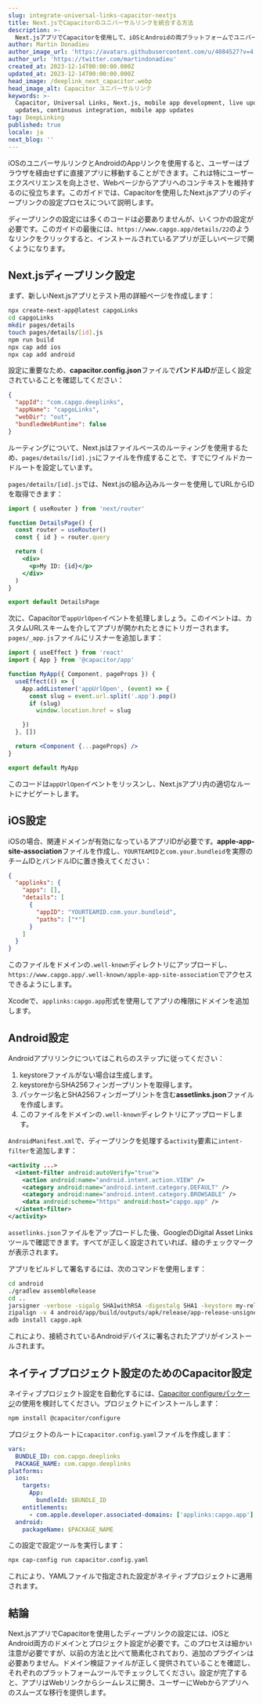 ```yaml
---
slug: integrate-universal-links-capacitor-nextjs
title: Next.jsでCapacitorのユニバーサルリンクを統合する方法
description: >-
  Next.jsアプリでCapacitorを使用して、iOSとAndroidの両プラットフォームでユニバーサルリンクを設定する方法をステップバイステップで学びましょう。
author: Martin Donadieu
author_image_url: 'https://avatars.githubusercontent.com/u/4084527?v=4'
author_url: 'https://twitter.com/martindonadieu'
created_at: 2023-12-14T00:00:00.000Z
updated_at: 2023-12-14T00:00:00.000Z
head_image: /deeplink_next_capacitor.webp
head_image_alt: Capacitor ユニバーサルリンク
keywords: >-
  Capacitor, Universal Links, Next.js, mobile app development, live updates, OTA
  updates, continuous integration, mobile app updates
tag: DeepLinking
published: true
locale: ja
next_blog: ''
---
```

iOSのユニバーサルリンクとAndroidのAppリンクを使用すると、ユーザーはブラウザを経由せずに直接アプリに移動することができます。これは特にユーザーエクスペリエンスを向上させ、Webページからアプリへのコンテキストを維持するのに役立ちます。このガイドでは、Capacitorを使用したNext.jsアプリのディープリンクの設定プロセスについて説明します。

ディープリンクの設定には多くのコードは必要ありませんが、いくつかの設定が必要です。このガイドの最後には、`https://www.capgo.app/details/22`のようなリンクをクリックすると、インストールされているアプリが正しいページで開くようになります。

## Next.jsディープリンク設定

まず、新しいNext.jsアプリとテスト用の詳細ページを作成します：

```sh
npx create-next-app@latest capgoLinks
cd capgoLinks
mkdir pages/details
touch pages/details/[id].js
npm run build
npx cap add ios
npx cap add android
```

設定に重要なため、**capacitor.config.json**ファイルで**バンドルID**が正しく設定されていることを確認してください：

```json
{
  "appId": "com.capgo.deeplinks",
  "appName": "capgoLinks",
  "webDir": "out",
  "bundledWebRuntime": false
}
```

ルーティングについて、Next.jsはファイルベースのルーティングを使用するため、`pages/details/[id].js`にファイルを作成することで、すでにワイルドカードルートを設定しています。

`pages/details/[id].js`では、Next.jsの組み込みルーターを使用してURLからIDを取得できます：

```jsx
import { useRouter } from 'next/router'

function DetailsPage() {
  const router = useRouter()
  const { id } = router.query

  return (
    <div>
      <p>My ID: {id}</p>
    </div>
  )
}

export default DetailsPage
```

次に、Capacitorで`appUrlOpen`イベントを処理しましょう。このイベントは、カスタムURLスキームを介してアプリが開かれたときにトリガーされます。`pages/_app.js`ファイルにリスナーを追加します：

```jsx
import { useEffect } from 'react'
import { App } from '@capacitor/app'

function MyApp({ Component, pageProps }) {
  useEffect(() => {
    App.addListener('appUrlOpen', (event) => {
      const slug = event.url.split('.app').pop()
      if (slug)
        window.location.href = slug

    })
  }, [])

  return <Component {...pageProps} />
}

export default MyApp
```

このコードは`appUrlOpen`イベントをリッスンし、Next.jsアプリ内の適切なルートにナビゲートします。

## iOS設定

iOSの場合、関連ドメインが有効になっているアプリIDが必要です。**apple-app-site-association**ファイルを作成し、`YOURTEAMID`と`com.your.bundleid`を実際のチームIDとバンドルIDに置き換えてください：

```json
{
  "applinks": {
    "apps": [],
    "details": [
      {
        "appID": "YOURTEAMID.com.your.bundleid",
        "paths": ["*"]
      }
    ]
  }
}
```

このファイルをドメインの`.well-known`ディレクトリにアップロードし、`https://www.capgo.app/.well-known/apple-app-site-association`でアクセスできるようにします。

Xcodeで、`applinks:capgo.app`形式を使用してアプリの権限にドメインを追加します。

## Android設定

Androidアプリリンクについてはこれらのステップに従ってください：

1. keystoreファイルがない場合は生成します。
2. keystoreからSHA256フィンガープリントを取得します。
3. パッケージ名とSHA256フィンガープリントを含む**assetlinks.json**ファイルを作成します。
4. このファイルをドメインの`.well-known`ディレクトリにアップロードします。

`AndroidManifest.xml`で、ディープリンクを処理する`activity`要素に`intent-filter`を追加します：

```xml
<activity ...>
  <intent-filter android:autoVerify="true">
    <action android:name="android.intent.action.VIEW" />
    <category android:name="android.intent.category.DEFAULT" />
    <category android:name="android.intent.category.BROWSABLE" />
    <data android:scheme="https" android:host="capgo.app" />
  </intent-filter>
</activity>
```

`assetlinks.json`ファイルをアップロードした後、GoogleのDigital Asset Linksツールで確認できます。すべてが正しく設定されていれば、緑のチェックマークが表示されます。

アプリをビルドして署名するには、次のコマンドを使用します：

```sh
cd android
./gradlew assembleRelease
cd ..
jarsigner -verbose -sigalg SHA1withRSA -digestalg SHA1 -keystore my-release-key.keystore android/app/build/outputs/apk/release/app-release-unsigned.apk alias_name
zipalign -v 4 android/app/build/outputs/apk/release/app-release-unsigned.apk capgo.apk
adb install capgo.apk
```

これにより、接続されているAndroidデバイスに署名されたアプリがインストールされます。

## ネイティブプロジェクト設定のためのCapacitor設定

ネイティブプロジェクト設定を自動化するには、[Capacitor configureパッケージ](https://github.com/ionic-team/capacitor-configure/)の使用を検討してください。プロジェクトにインストールします：

```sh
npm install @capacitor/configure
```

プロジェクトのルートに`capacitor.config.yaml`ファイルを作成します：

```yaml
vars:
  BUNDLE_ID: com.capgo.deeplinks
  PACKAGE_NAME: com.capgo.deeplinks
platforms:
  ios:
    targets:
      App:
        bundleId: $BUNDLE_ID
    entitlements:
      - com.apple.developer.associated-domains: ['applinks:capgo.app']
  android:
    packageName: $PACKAGE_NAME
```

この設定で設定ツールを実行します：

```sh
npx cap-config run capacitor.config.yaml
```

これにより、YAMLファイルで指定された設定がネイティブプロジェクトに適用されます。

## 結論

Next.jsアプリでCapacitorを使用したディープリンクの設定には、iOSとAndroid両方のドメインとプロジェクト設定が必要です。このプロセスは細かい注意が必要ですが、以前の方法と比べて簡素化されており、追加のプラグインは必要ありません。ドメイン検証ファイルが正しく提供されていることを確認し、それぞれのプラットフォームツールでチェックしてください。設定が完了すると、アプリはWebリンクからシームレスに開き、ユーザーにWebからアプリへのスムーズな移行を提供します。
